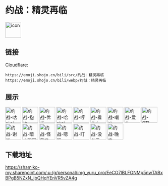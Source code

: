 # 约战：精灵再临
<img src="https://emoji.shojo.cn/bili/src/约战：精灵再临/icon.png" width="50" height="50" alt="icon">

## 链接
Cloudflare:
```
https://emoji.shojo.cn/bili/src/约战：精灵再临
https://emoji.shojo.cn/bili/webp/约战：精灵再临
```
## 展示
<img src="https://emoji.shojo.cn/bili/src/约战：精灵再临/约战-咕咕咕.png" width="50" height="50" alt="约战-咕咕咕">
<img src="https://emoji.shojo.cn/bili/src/约战：精灵再临/约战-抱抱.png" width="50" height="50" alt="约战-抱抱">
<img src="https://emoji.shojo.cn/bili/src/约战：精灵再临/约战-优秀.png" width="50" height="50" alt="约战-优秀">
<img src="https://emoji.shojo.cn/bili/src/约战：精灵再临/约战-哈哈哈.png" width="50" height="50" alt="约战-哈哈哈">
<img src="https://emoji.shojo.cn/bili/src/约战：精灵再临/约战-哼.png" width="50" height="50" alt="约战-哼">
<img src="https://emoji.shojo.cn/bili/src/约战：精灵再临/约战-看什么.png" width="50" height="50" alt="约战-看什么">
<img src="https://emoji.shojo.cn/bili/src/约战：精灵再临/约战-嘲讽.png" width="50" height="50" alt="约战-嘲讽">
<img src="https://emoji.shojo.cn/bili/src/约战：精灵再临/约战-爱你.png" width="50" height="50" alt="约战-爱你">
<img src="https://emoji.shojo.cn/bili/src/约战：精灵再临/约战-OTL.png" width="50" height="50" alt="约战-OTL">
<img src="https://emoji.shojo.cn/bili/src/约战：精灵再临/约战-谢谢.png" width="50" height="50" alt="约战-谢谢">
<img src="https://emoji.shojo.cn/bili/src/约战：精灵再临/约战-暗中观察.png" width="50" height="50" alt="约战-暗中观察">
<img src="https://emoji.shojo.cn/bili/src/约战：精灵再临/约战-怪我咯.png" width="50" height="50" alt="约战-怪我咯">
<img src="https://emoji.shojo.cn/bili/src/约战：精灵再临/约战-嗯嗯.png" width="50" height="50" alt="约战-嗯嗯">
<img src="https://emoji.shojo.cn/bili/src/约战：精灵再临/约战-盯.png" width="50" height="50" alt="约战-盯">
<img src="https://emoji.shojo.cn/bili/src/约战：精灵再临/约战-没关系.png" width="50" height="50" alt="约战-没关系">
<img src="https://emoji.shojo.cn/bili/src/约战：精灵再临/约战-晚安.png" width="50" height="50" alt="约战-晚安">

## 下载地址

https://shamiko-my.sharepoint.com/:u:/g/personal/img_yuru_pro/EeCO7lBLFONMp5nwTABxBPgB5NZxN_jbQHqYEnVR5vZA4g